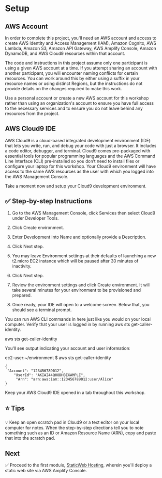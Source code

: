 # Setup

## AWS Account

In order to complete this project, you'll need an AWS account and access to create AWS Identity and Access Management (IAM), Amazon Cognito, AWS Lambda, Amazon S3, Amazon API Gateway, AWS Amplify Console, Amazon DynamoDB, and AWS Cloud9 resources within that account.

The code and instructions in this project assume only one participant is using a given AWS account at a time. If you attempt sharing an account with another participant, you will encounter naming conflicts for certain resources. You can work around this by either using a suffix in your resource names or using distinct Regions, but the instructions do not provide details on the changes required to make this work.

Use a personal account or create a new AWS account for this workshop rather than using an organization's account to ensure you have full access to the necessary services and to ensure you do not leave behind any resources from the project.

## AWS Cloud9 IDE

AWS Cloud9 is a cloud-based integrated development environment (IDE) that lets you write, run, and debug your code with just a browser. It includes a code editor, debugger, and terminal. Cloud9 comes pre-packaged with essential tools for popular programming languages and the AWS Command Line Interface (CLI) pre-installed so you don’t need to install files or configure your laptop for this workshop. Your Cloud9 environment will have access to the same AWS resources as the user with which you logged into the AWS Management Console.

Take a moment now and setup your Cloud9 development environment.

## ✅ Step-by-step Instructions

1. Go to the AWS Management Console, click Services then select Cloud9 under Developer Tools.

2. Click Create environment.

3. Enter Development into Name and optionally provide a Description.

4. Click Next step.

5. You may leave Environment settings at their defaults of launching a new t2.micro EC2 instance which will be paused after 30 minutes of inactivity.

6. Click Next step.

7. Review the environment settings and click Create environment. It will take several minutes for your environment to be provisioned and prepared.

8. Once ready, your IDE will open to a welcome screen. Below that, you should see a terminal prompt.

You can run AWS CLI commands in here just like you would on your local computer. Verify that your user is logged in by running aws sts get-caller-identity.

aws sts get-caller-identity

You'll see output indicating your account and user information:

ec2-user:~/environment $ aws sts get-caller-identity

```
{
 "Account": "123456789012",
    "UserId": "AKIAI44QH8DHBEXAMPLE",
     "Arn": "arn:aws:iam::123456789012:user/Alice"
}
```

Keep your AWS Cloud9 IDE opened in a tab throughout this workshop.

## ⭐ Tips

💡 Keep an open scratch pad in Cloud9 or a text editor on your local computer for notes. When the step-by-step directions tell you to note something such as an ID or Amazon Resource Name (ARN), copy and paste that into the scratch pad.

## Next

✅ Proceed to the first module, [StaticWeb Hosting](https://github.com/georgeonalo/Serverless-Web-Application-1_StaticWebHosting-), wherein you'll deploy a static web site via AWS Amplify Console.
